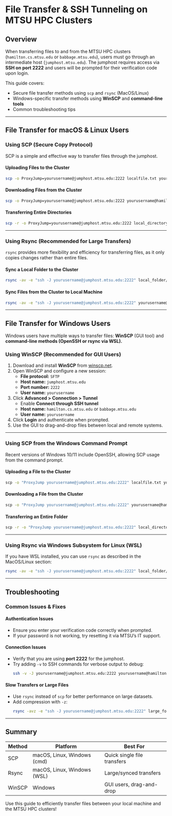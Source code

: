 # File Transfer & SSH Tunneling on MTSU HPC Clusters

## Overview

When transferring files to and from the MTSU HPC clusters (`hamilton.cs.mtsu.edu` or `babbage.mtsu.edu`), users must go through an intermediate host (`jumphost.mtsu.edu`). The jumphost requires access via **SSH on port 2222** and users will be prompted for their verification code upon login.

This guide covers:
- Secure file transfer methods using `scp` and `rsync` (MacOS/Linux)
- Windows-specific transfer methods using **WinSCP** and **command-line tools**
- Common troubleshooting tips

---

## File Transfer for macOS & Linux Users

### **Using SCP (Secure Copy Protocol)**
SCP is a simple and effective way to transfer files through the jumphost.

#### **Uploading Files to the Cluster**
```bash
scp -o ProxyJump=yourusername@jumphost.mtsu.edu:2222 localfile.txt yourusername@hamilton.cs.mtsu.edu:/home/yourusername/
```

#### **Downloading Files from the Cluster**
```bash
scp -o ProxyJump=yourusername@jumphost.mtsu.edu:2222 yourusername@hamilton.cs.mtsu.edu:/home/yourusername/remotefile.txt .
```

#### **Transferring Entire Directories**
```bash
scp -r -o ProxyJump=yourusername@jumphost.mtsu.edu:2222 local_directory yourusername@hamilton.cs.mtsu.edu:/home/yourusername/
```

---

### **Using Rsync (Recommended for Large Transfers)**
`rsync` provides more flexibility and efficiency for transferring files, as it only copies changes rather than entire files.

#### **Sync a Local Folder to the Cluster**
```bash
rsync -av -e "ssh -J yourusername@jumphost.mtsu.edu:2222" local_folder/ yourusername@hamilton.cs.mtsu.edu:/home/yourusername/
```

#### **Sync Files from the Cluster to Local Machine**
```bash
rsync -av -e "ssh -J yourusername@jumphost.mtsu.edu:2222" yourusername@hamilton.cs.mtsu.edu:/home/yourusername/remote_folder/ local_folder/
```

---

## File Transfer for Windows Users

Windows users have multiple ways to transfer files: **WinSCP** (GUI tool) and **command-line methods (OpenSSH or rsync via WSL).**

### **Using WinSCP (Recommended for GUI Users)**
1. Download and install **WinSCP** from [winscp.net](https://winscp.net/).
2. Open WinSCP and configure a new session:
   - **File protocol:** `SFTP`
   - **Host name:** `jumphost.mtsu.edu`
   - **Port number:** `2222`
   - **User name:** `yourusername`
3. Click **Advanced > Connection > Tunnel**
   - Enable **Connect through SSH tunnel**
   - **Host name:** `hamilton.cs.mtsu.edu` or `babbage.mtsu.edu`
   - **User name:** `yourusername`
4. Click **Login** and authenticate when prompted.
5. Use the GUI to drag-and-drop files between local and remote systems.

---

### **Using SCP from the Windows Command Prompt**
Recent versions of Windows 10/11 include OpenSSH, allowing SCP usage from the command prompt.

#### **Uploading a File to the Cluster**
```cmd
scp -o "ProxyJump yourusername@jumphost.mtsu.edu:2222" localfile.txt yourusername@hamilton.cs.mtsu.edu:/home/yourusername/
```

#### **Downloading a File from the Cluster**
```cmd
scp -o "ProxyJump yourusername@jumphost.mtsu.edu:2222" yourusername@hamilton.cs.mtsu.edu:/home/yourusername/remotefile.txt .
```

#### **Transferring an Entire Folder**
```cmd
scp -r -o "ProxyJump yourusername@jumphost.mtsu.edu:2222" local_directory yourusername@hamilton.cs.mtsu.edu:/home/yourusername/
```

---

### **Using Rsync via Windows Subsystem for Linux (WSL)**
If you have WSL installed, you can use `rsync` as described in the MacOS/Linux section:
```bash
rsync -av -e "ssh -J yourusername@jumphost.mtsu.edu:2222" local_folder/ yourusername@hamilton.cs.mtsu.edu:/home/yourusername/
```

---

## Troubleshooting

### **Common Issues & Fixes**

#### **Authentication Issues**
- Ensure you enter your verification code correctly when prompted.
- If your password is not working, try resetting it via MTSU’s IT support.

#### **Connection Issues**
- Verify that you are using **port 2222** for the jumphost.
- Try adding `-v` to SSH commands for verbose output to debug:
  ```bash
  ssh -v -J yourusername@jumphost.mtsu.edu:2222 yourusername@hamilton.cs.mtsu.edu
  ```

#### **Slow Transfers or Large Files**
- Use `rsync` instead of `scp` for better performance on large datasets.
- Add compression with `-z`:
  ```bash
  rsync -avz -e "ssh -J yourusername@jumphost.mtsu.edu:2222" large_folder/ yourusername@hamilton.cs.mtsu.edu:/home/yourusername/
  ```

---

## Summary
| Method | Platform | Best For |
|--------|----------|-----------|
| SCP | macOS, Linux, Windows (cmd) | Quick single file transfers |
| Rsync | macOS, Linux, Windows (WSL) | Large/synced transfers |
| WinSCP | Windows | GUI users, drag-and-drop |

Use this guide to efficiently transfer files between your local machine and the MTSU HPC clusters!
